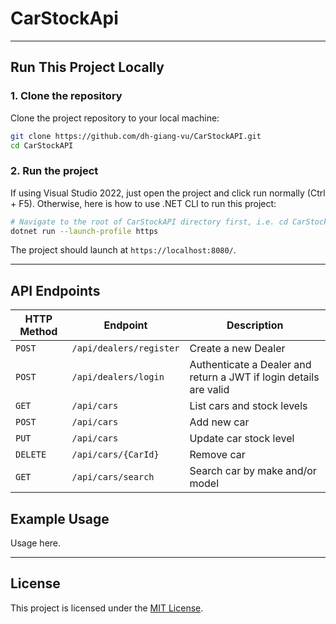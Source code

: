 # CarStockApi

---

## Run This Project Locally

### 1. Clone the repository

Clone the project repository to your local machine:

```bash
git clone https://github.com/dh-giang-vu/CarStockAPI.git
cd CarStockAPI
```

### 2. Run the project

If using Visual Studio 2022, just open the project and click run normally (Ctrl + F5). Otherwise, here is how to use .NET CLI to run this project:

```bash
# Navigate to the root of CarStockAPI directory first, i.e. cd CarStockAPI
dotnet run --launch-profile https
```

The project should launch at `https://localhost:8080/`.

---

## API Endpoints

| HTTP Method | Endpoint                | Description                                                       |
|-------------|-------------------------|-------------------------------------------------------------------|
| `POST`      | `/api/dealers/register` | Create a new Dealer                                               |
| `POST`      | `/api/dealers/login`    | Authenticate a Dealer and return a JWT if login details are valid |
| `GET`       | `/api/cars`             | List cars and stock levels                                        |
| `POST`      | `/api/cars`             | Add new car                                                       |
| `PUT`       | `/api/cars`             | Update car stock level                                            |
| `DELETE`    | `/api/cars/{CarId}`     | Remove car                                                        |
| `GET`       | `/api/cars/search`      | Search car by make and/or model                                   |

## Example Usage

Usage here.

---

## License

This project is licensed under the [MIT License](./LICENSE.txt).